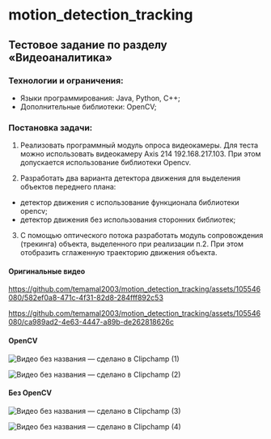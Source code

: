 # motion_detection_tracking
## Тестовое задание по разделу «Видеоаналитика»

### Технологии и ограничения:
-	Языки программирования: Java, Python, C++;
-	Дополнительные библиотеки: OpenCV;

### Постановка задачи:

1.	Реализовать программный модуль опроса видеокамеры.  Для теста можно использовать видеокамеру Axis 214  192.168.217.103.
При этом допускается использование библиотеки Opencv.

2.	Разработать два варианта детектора движения для выделения объектов переднего плана:
   - детектор движения с использование функционала библиотеки opencv;
   -  детектор движения без использования сторонних библиотек;

3.	С помощью оптического потока разработать модуль сопровождения (трекинга) объекта, выделенного при реализации п.2. При этом отобразить сглаженную траекторию движения объекта.

#### Оригинальные видео





https://github.com/temamal2003/motion_detection_tracking/assets/105546080/582ef0a8-471c-4f31-82d8-284fff892c53








https://github.com/temamal2003/motion_detection_tracking/assets/105546080/ca989ad2-4e63-4447-a89b-de262818626c





#### OpenCV

![Видео без названия — сделано в Clipchamp (1)](https://github.com/temamal2003/motion_detection_tracking/assets/105546080/dde3a12a-85ec-4f44-a437-e235cabfb384)


![Видео без названия — сделано в Clipchamp (2)](https://github.com/temamal2003/motion_detection_tracking/assets/105546080/9d6e204a-c585-4d9d-8de0-87086cb3e870)

#### Без OpenCV
![Видео без названия — сделано в Clipchamp (3)](https://github.com/temamal2003/motion_detection_tracking/assets/105546080/bdc9aa78-46b6-4630-98e0-b341dae3bd44)


![Видео без названия — сделано в Clipchamp (4)](https://github.com/temamal2003/motion_detection_tracking/assets/105546080/b6dcf20e-6912-4e26-ab32-b05c72f4b36b)


